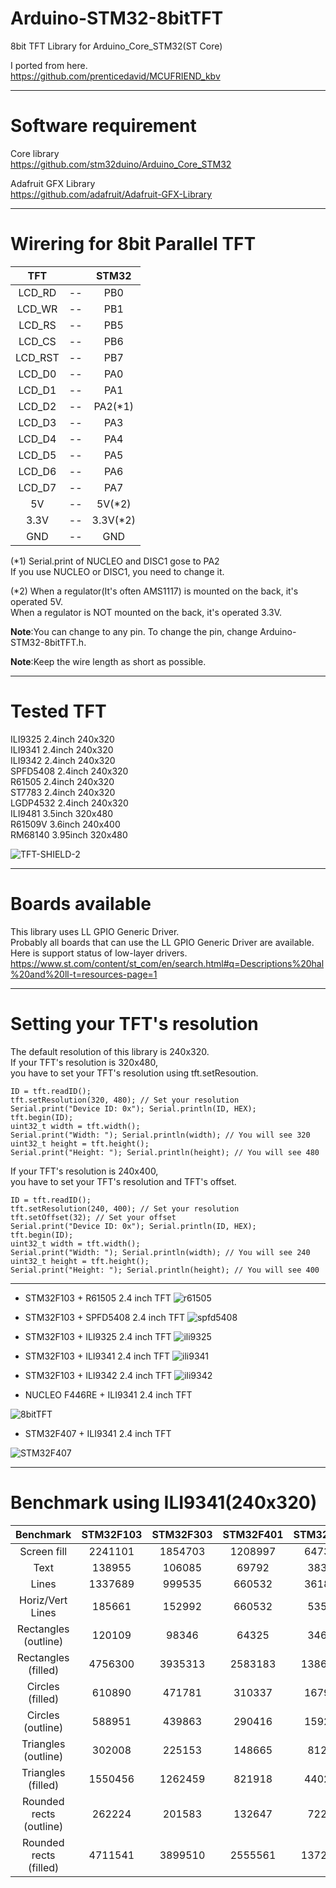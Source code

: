 # Arduino-STM32-8bitTFT
8bit TFT Library for Arduino_Core_STM32(ST Core)

I ported from here.   
https://github.com/prenticedavid/MCUFRIEND_kbv   

----

# Software requirement    

Core library    
https://github.com/stm32duino/Arduino_Core_STM32

Adafruit GFX Library   
https://github.com/adafruit/Adafruit-GFX-Library   

----

# Wirering for 8bit Parallel TFT   

|TFT||STM32|
|:-:|:-:|:-:|
|LCD_RD|--|PB0|
|LCD_WR|--|PB1|
|LCD_RS|--|PB5|
|LCD_CS|--|PB6|
|LCD_RST|--|PB7|
|LCD_D0|--|PA0|
|LCD_D1|--|PA1|
|LCD_D2|--|PA2(*1)|
|LCD_D3|--|PA3|
|LCD_D4|--|PA4|
|LCD_D5|--|PA5|
|LCD_D6|--|PA6|
|LCD_D7|--|PA7|
|5V|--|5V(*2)|
|3.3V|--|3.3V(*2)|
|GND|--|GND|

(\*1)
Serial.print of NUCLEO and DISC1 gose to PA2   
If you use NUCLEO or DISC1, you need to change it.   

(\*2)
When a regulator(It's often AMS1117) is mounted on the back, it's operated 5V.   
When a regulator is NOT mounted on the back, it's operated 3.3V.   

__Note__:You can change to any pin. To change the pin, change Arduino-STM32-8bitTFT.h.   

__Note__:Keep the wire length as short as possible.   

----

# Tested TFT    
ILI9325 2.4inch 240x320   
ILI9341 2.4inch 240x320   
ILI9342 2.4inch 240x320   
SPFD5408 2.4inch 240x320   
R61505 2.4inch 240x320   
ST7783 2.4inch 240x320   
LGDP4532 2.4inch 240x320   
ILI9481 3.5inch 320x480   
R61509V 3.6inch 240x400   
RM68140 3.95inch 320x480   

![TFT-SHIELD-2](https://user-images.githubusercontent.com/6020549/77811736-c0082a80-70df-11ea-861e-d2117e2718a0.JPG)

----

# Boards available    
This library uses LL GPIO Generic Driver.   
Probably all boards that can use the LL GPIO Generic Driver are available.   
Here is support status of low-layer drivers.   
https://www.st.com/content/st_com/en/search.html#q=Descriptions%20hal%20and%20ll-t=resources-page=1

----

# Setting your TFT's resolution    

The default resolution of this library is 240x320.   
If your TFT's resolution is 320x480,   
you have to set your TFT's resolution using tft.setResoution.   

```
ID = tft.readID();
tft.setResolution(320, 480); // Set your resolution
Serial.print("Device ID: 0x"); Serial.println(ID, HEX);
tft.begin(ID);
uint32_t width = tft.width();
Serial.print("Width: "); Serial.println(width); // You will see 320
uint32_t height = tft.height();
Serial.print("Height: "); Serial.println(height); // You will see 480
```

If your TFT's resolution is 240x400,   
you have to set your TFT's resolution and TFT's offset.   

```
ID = tft.readID();
tft.setResolution(240, 400); // Set your resolution
tft.setOffset(32); // Set your offset
Serial.print("Device ID: 0x"); Serial.println(ID, HEX);
tft.begin(ID);
uint32_t width = tft.width();
Serial.print("Width: "); Serial.println(width); // You will see 240
uint32_t height = tft.height();
Serial.print("Height: "); Serial.println(height); // You will see 400
```

---

- STM32F103 + R61505 2.4 inch TFT
![r61505](https://user-images.githubusercontent.com/6020549/34552852-70d1e6bc-f167-11e7-8df9-41587ebccc79.JPG)


- STM32F103 + SPFD5408 2.4 inch TFT
![spfd5408](https://user-images.githubusercontent.com/6020549/34552862-7ae8d62e-f167-11e7-84dd-73b07476cd50.JPG)


- STM32F103 + ILI9325 2.4 inch TFT
![ili9325](https://user-images.githubusercontent.com/6020549/34552868-848b0fd0-f167-11e7-92f1-9c07e741a33e.JPG)

- STM32F103 + ILI9341 2.4 inch TFT
![ili9341](https://user-images.githubusercontent.com/6020549/34552875-8eb6c832-f167-11e7-9c8c-7e3e602887d3.JPG)

- STM32F103 + ILI9342 2.4 inch TFT
![ili9342](https://user-images.githubusercontent.com/6020549/34552887-9aa02fb2-f167-11e7-8ca6-6517de127a4a.JPG)

- NUCLEO F446RE + ILI9341 2.4 inch TFT

![8bitTFT](https://user-images.githubusercontent.com/6020549/77814188-2ac26180-70f2-11ea-8080-9e3cac22ce5a.JPG)

- STM32F407  + ILI9341 2.4 inch TFT

![STM32F407](https://user-images.githubusercontent.com/6020549/77814593-a540b080-70f5-11ea-93c2-564f9bb0d817.JPG)

----

# Benchmark using ILI9341(240x320)   
|Benchmark|STM32F103|STM32F303|STM32F401|STM32F407|STM32F446|ATmega328|
|:-:|:-:|:-:|:-:|:-:|:-:|:-:|
|Screen fill|2241101|1854703|1208997|647337|604184|1379560|
|Text|138955|106085|69792|38303|35748|344024|344024|
|Lines|1337689|999535|660532|361830|337721|3390180|
|Horiz/Vert Lines|185661|152992|660532|53548|49978|144664|
|Rectangles (outline)|120109|98346|64325|34627|32311|104260|
|Rectangles (filled)|4756300|3935313|2583183|1386162|1293716|3267476|
|Circles (filled)|610890|471781|310337|167938|156716|1211484|
|Circles (outline)|588951|439863|290416|159225|148621|1475108|
|Triangles (outline)|302008|225153|148665|81285|75894|1075596|
|Triangles (filled)|1550456|1262459|821918|440290|410928|1721636|
|Rounded rects (outline)|262224|201583|132647|72231|67431|506428|
|Rounded rects (filled)|4711541|3899510|2555561|1372596|1281003|3795228|



